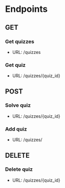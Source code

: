 # Endpoints
## GET
### Get quizzes
- URL: /quizzes
### Get quiz
- URL: /quizzes/{quiz_id}

## POST
### Solve quiz
- URL: /quizzes/{quiz_id}
### Add quiz
- URL: /quizzes/

## DELETE
### Delete quiz
- URL: /quizzes/{quiz_id}